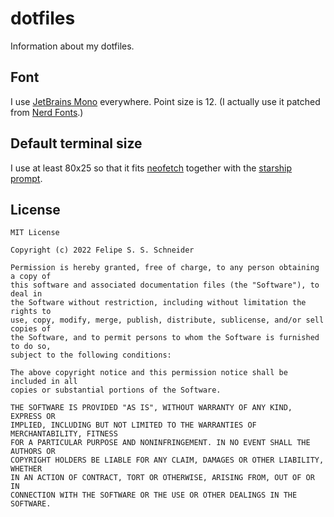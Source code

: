 # dotfiles

Information about my dotfiles.

## Font

I use [JetBrains Mono](https://www.jetbrains.com/lp/mono/) everywhere.
Point size is 12.
(I actually use it patched from
[Nerd Fonts](https://www.nerdfonts.com/font-downloads).)

## Default terminal size

I use at least 80x25 so that it fits
[neofetch](https://github.com/dylanaraps/neofetch) together with the
[starship prompt](https://starship.rs/).

## License

```
MIT License

Copyright (c) 2022 Felipe S. S. Schneider

Permission is hereby granted, free of charge, to any person obtaining a copy of
this software and associated documentation files (the "Software"), to deal in
the Software without restriction, including without limitation the rights to
use, copy, modify, merge, publish, distribute, sublicense, and/or sell copies of
the Software, and to permit persons to whom the Software is furnished to do so,
subject to the following conditions:

The above copyright notice and this permission notice shall be included in all
copies or substantial portions of the Software.

THE SOFTWARE IS PROVIDED "AS IS", WITHOUT WARRANTY OF ANY KIND, EXPRESS OR
IMPLIED, INCLUDING BUT NOT LIMITED TO THE WARRANTIES OF MERCHANTABILITY, FITNESS
FOR A PARTICULAR PURPOSE AND NONINFRINGEMENT. IN NO EVENT SHALL THE AUTHORS OR
COPYRIGHT HOLDERS BE LIABLE FOR ANY CLAIM, DAMAGES OR OTHER LIABILITY, WHETHER
IN AN ACTION OF CONTRACT, TORT OR OTHERWISE, ARISING FROM, OUT OF OR IN
CONNECTION WITH THE SOFTWARE OR THE USE OR OTHER DEALINGS IN THE SOFTWARE.
```

